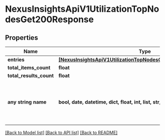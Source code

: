 # NexusInsightsApiV1UtilizationTopNodesGet200Response


## Properties
Name | Type | Description | Notes
------------ | ------------- | ------------- | -------------
**entries** | [**[NexusInsightsApiV1UtilizationTopNodesGet200ResponseEntriesInner]**](NexusInsightsApiV1UtilizationTopNodesGet200ResponseEntriesInner.md) |  | [optional] 
**total_items_count** | **float** |  | [optional] 
**total_results_count** | **float** |  | [optional] 
**any string name** | **bool, date, datetime, dict, float, int, list, str, none_type** | any string name can be used but the value must be the correct type | [optional]

[[Back to Model list]](../README.md#documentation-for-models) [[Back to API list]](../README.md#documentation-for-api-endpoints) [[Back to README]](../README.md)


